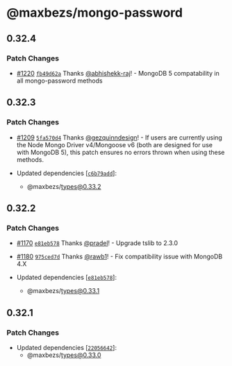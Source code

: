 # @maxbezs/mongo-password

## 0.32.4

### Patch Changes

- [#1220](https://github.com/accounts-js/accounts/pull/1220) [`fb49d62a`](https://github.com/accounts-js/accounts/commit/fb49d62adec474b8aabac78fa77775a0fbeba80f) Thanks [@abhishekk-raj](https://github.com/abhishekk-raj)! - MongoDB 5 compatability in all mongo-password methods

## 0.32.3

### Patch Changes

- [#1209](https://github.com/accounts-js/accounts/pull/1209) [`5fa570d4`](https://github.com/accounts-js/accounts/commit/5fa570d4f5e8bd86ced571c3f4cef752da5cc8a8) Thanks [@gezquinndesign](https://github.com/gezquinndesign)! - If users are currently using the Node Mongo Driver v4/Mongoose v6 (both are designed for use with MongoDB 5), this patch ensures no errors thrown when using these methods.

- Updated dependencies [[`c6b79add`](https://github.com/accounts-js/accounts/commit/c6b79addc59ebfd2835e0cc4bded3ad062f68adc)]:
  - @maxbezs/types@0.33.2

## 0.32.2

### Patch Changes

- [#1170](https://github.com/accounts-js/accounts/pull/1170) [`e81eb578`](https://github.com/accounts-js/accounts/commit/e81eb578b35906346b6fadd6c5768b82879f6cda) Thanks [@pradel](https://github.com/pradel)! - Upgrade tslib to 2.3.0

* [#1180](https://github.com/accounts-js/accounts/pull/1180) [`975ced7d`](https://github.com/accounts-js/accounts/commit/975ced7d796a75add425120c83152cf262a7bdf0) Thanks [@rawb1](https://github.com/rawb1)! - Fix compatibility issue with MongoDB 4.X

* Updated dependencies [[`e81eb578`](https://github.com/accounts-js/accounts/commit/e81eb578b35906346b6fadd6c5768b82879f6cda)]:
  - @maxbezs/types@0.33.1

## 0.32.1

### Patch Changes

- Updated dependencies [[`22056642`](https://github.com/accounts-js/accounts/commit/220566425755a7015569d8e518095701ff7122e2)]:
  - @maxbezs/types@0.33.0
